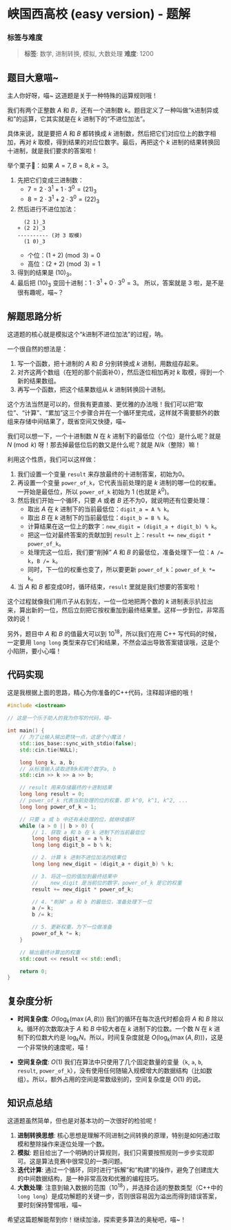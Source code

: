 # 峡国西高校 (easy version) - 题解

### 标签与难度
> **标签**: 数学, 进制转换, 模拟, 大数处理
> **难度**: 1200

## 题目大意喵~

主人你好呀，喵~ 这道题是关于一种特殊的运算规则哦！

我们有两个正整数 $A$ 和 $B$，还有一个进制数 $k$。题目定义了一种叫做“$k$进制异或和”的运算，它其实就是在 $k$ 进制下的“不进位加法”。

具体来说，就是要把 $A$ 和 $B$ 都转换成 $k$ 进制数，然后把它们对应位上的数字相加，再对 $k$ 取模，得到结果的对应位数字。最后，再把这个 $k$ 进制的结果转换回十进制，就是我们要求的答案啦！

举个栗子🌰：如果 $A=7, B=8, k=3$。
1.  先把它们变成三进制数：
    *   $7 = 2 \cdot 3^1 + 1 \cdot 3^0 = (21)_3$
    *   $8 = 2 \cdot 3^1 + 2 \cdot 3^0 = (22)_3$
2.  然后进行不进位加法：
    ```
      (2 1)_3
    + (2 2)_3
    ---------- (对 3 取模)
      (1 0)_3
    ```
    *   个位：$(1+2) \pmod 3 = 0$
    *   高位：$(2+2) \pmod 3 = 1$
3.  得到的结果是 $(10)_3$。
4.  最后把 $(10)_3$ 变回十进制：$1 \cdot 3^1 + 0 \cdot 3^0 = 3$。
所以，答案就是 3 啦，是不是很有趣呢，喵~？

## 解题思路分析

这道题的核心就是模拟这个“$k$进制不进位加法”的过程，呐。

一个很自然的想法是：
1.  写一个函数，把十进制的 $A$ 和 $B$ 分别转换成 $k$ 进制，用数组存起来。
2.  对齐这两个数组（在短的那个前面补0），然后逐位相加再对 $k$ 取模，得到一个新的结果数组。
3.  再写一个函数，把这个结果数组从 $k$ 进制转换回十进制。

这个方法当然是可以的，但我有更直接、更优雅的办法哦！我们可以把“取位”、“计算”、“累加”这三个步骤合并在一个循环里完成，这样就不需要额外的数组来存储中间结果了，既省空间又快捷，喵~

我们可以想一下，一个十进制数 $N$ 在 $k$ 进制下的最低位（个位）是什么呢？就是 $N \pmod k$ 呀！那去掉最低位后的数又是什么呢？就是 $N / k$（整除）嘛！

利用这个性质，我们可以这样做：
1.  我们设置一个变量 `result` 来存放最终的十进制答案，初始为0。
2.  再设置一个变量 `power_of_k`，它代表当前处理的是 $k$ 进制的哪一位的权重。一开始是最低位，所以 `power_of_k` 初始为 $1$ (也就是 $k^0$)。
3.  然后我们开始一个循环，只要 $A$ 或者 $B$ 还不为0，就说明还有位要处理：
    *   取出 $A$ 在 $k$ 进制下的当前最低位：`digit_a = A % k`。
    *   取出 $B$ 在 $k$ 进制下的当前最低位：`digit_b = B % k`。
    *   计算结果在这一位上的数字：`new_digit = (digit_a + digit_b) % k`。
    *   把这一位对最终答案的贡献加到 `result` 上：`result += new_digit * power_of_k`。
    *   处理完这一位后，我们要“削掉” $A$ 和 $B$ 的最低位，准备处理下一位：`A /= k`，`B /= k`。
    *   同时，下一位的权重也变了，所以要更新 `power_of_k`：`power_of_k *= k`。
4.  当 $A$ 和 $B$ 都变成0时，循环结束，`result` 里就是我们想要的答案啦！

这个过程就像我们用爪子从右到左，一位一位地把两个数的 $k$ 进制表示扒拉出来，算出新的一位，然后立刻把它按权重加到最终结果里。这样一步到位，非常高效的说！

另外，题目中 $A$ 和 $B$ 的值最大可以到 $10^{18}$，所以我们在用 C++ 写代码的时候，一定要用 `long long` 类型来存它们和结果，不然会溢出导致答案错误哦，这是个小陷阱，要小心喵！

## 代码实现

这是我根据上面的思路，精心为你准备的C++代码，注释超详细的哦！

```cpp
#include <iostream>

// 这是一个乐于助人的我为你写的代码，喵~

int main() {
    // 为了让输入输出更快一点，这是个小魔法！
    std::ios_base::sync_with_stdio(false);
    std::cin.tie(NULL);

    long long k, a, b;
    // 从标准输入读取进制k和两个数字a, b
    std::cin >> k >> a >> b;

    // result 用来存储最终的十进制结果
    long long result = 0;
    // power_of_k 代表当前处理的位的权重，即 k^0, k^1, k^2, ...
    long long power_of_k = 1;

    // 只要 a 或 b 中还有未处理的位，就继续循环
    while (a > 0 || b > 0) {
        // 1. 获取 a 和 b 在 k 进制下的当前最低位
        long long digit_a = a % k;
        long long digit_b = b % k;

        // 2. 计算 k 进制不进位加法的结果位
        long long new_digit = (digit_a + digit_b) % k;

        // 3. 将这一位的值加到最终结果中
        //    new_digit 是当前位的数字，power_of_k 是它的权重
        result += new_digit * power_of_k;

        // 4. "削掉" a 和 b 的最低位，准备处理下一位
        a /= k;
        b /= k;

        // 5. 更新权重，为下一位做准备
        power_of_k *= k;
    }

    // 输出最终计算出的权重
    std::cout << result << std::endl;

    return 0;
}
```

## 复杂度分析

- **时间复杂度**: $O(\log_k(\max(A, B)))$
  我们的循环在每次迭代时都会将 $A$ 和 $B$ 除以 $k$。循环的次数取决于 $A$ 和 $B$ 中较大者在 $k$ 进制下的位数。一个数 $N$ 在 $k$ 进制下的位数大约是 $\log_k N$。所以，时间复杂度就是 $O(\log_k(\max(A, B)))$，这是一个非常快的速度呢，喵！

- **空间复杂度**: $O(1)$
  我们在算法中只使用了几个固定数量的变量（`k`, `a`, `b`, `result`, `power_of_k`），没有使用任何随输入规模增大的数据结构（比如数组）。所以，额外占用的空间是常数级别的，空间复杂度是 $O(1)$ 的说。

## 知识点总结

这道题虽然简单，但也是对基本功的一次很好的检验呢！

1.  **进制转换思想**: 核心思想是理解不同进制之间转换的原理，特别是如何通过取模和整除操作来逐位处理一个数。
2.  **模拟**: 题目给出了一个明确的计算规则，我们只需要按照规则一步步实现即可。这是算法竞赛中很常见的一类问题。
3.  **迭代计算**: 通过一个循环，同时进行“拆解”和“构建”的操作，避免了创建庞大的中间数据结构，是一种非常高效和优雅的编程技巧。
4.  **大数处理**: 注意到输入数据的范围（$10^{18}$），并选择合适的整数类型（C++中的 `long long`）是成功解题的关键一步，否则很容易因为溢出而得到错误答案，要时刻保持警惕哦，喵~

希望这篇题解能帮到你！继续加油，探索更多算法的奥秘吧，喵~！